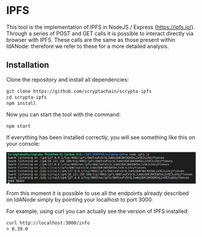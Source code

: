 # IPFS

This tool is the implementation of IPFS in NodeJS / Express (https://ipfs.io/).
Through a series of POST and GET calls it is possible to interact directly via browser with IPFS. These calls are the same as those present within IdANode: therefore we refer to these for a more detailed analysis.

## Installation

Clone the repository and install all dependencies:

```
git clone https://github.com/scryptachain/scrypta-ipfs
cd scrypta-ipfs
npm install
```

Now you can start the tool with the command:
```
npm start
```
If everything has been installed correctly, you will see something like this on your console:

![npm start](../.vuepress/public/assets/ipfs/npmstart.png)

From this moment it is possible to use all the endpoints already described on IdANode simply by pointing your localhost to port 3000.

For example, using curl you can actually see the version of IPFS installed:
```
curl http://localhost:3000/info
> 0.39.0
```
<!--stackedit_data:
eyJoaXN0b3J5IjpbLTE1MTQ1MTYyMjJdfQ==
-->